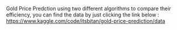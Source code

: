 Gold Price Predction using two different algorithms to compare their efficiency, you can find the data by just clicking the link below : 
https://www.kaggle.com/code/itsbitan/gold-price-prediction/data

